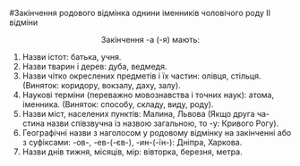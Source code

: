 #Закiнчення родового вiдмiнка однини iменникiв чоловiчого роду II вiдмiни


<span class="p1"><center>Закiнчення -а (-я) мають:</center></span>

<ol>
<li>Назви iстот: батька, учня.</li>
<li> Назви тварин i дерев: дуба, ведмедя.</li>
<li> Назви чiтко окреслених предметiв i їх частин: олiвця, стiльця. (Виняток: коридору, вокзалу, даху, залу).</li>
<li> Науковi термiни (переважно мовознавства i точних наук): атома, iменника. (Виняток: способу, складу, виду, роду).</li>
<li> Назви мiст, населених пунктiв: Малина, Львова (Якщо друга ча- стина назви спiвзвучна iз назвою загальною, то -у: Кривого Рогу).</li>
<li> Географiчнi назви з наголосом у родовому вiдмiнку на закiнченнi або з суфiксами: -ов-, -ев-(-єв-), -ин-(-їн-): Днiпра, Харкова.</li>
<li> Назви днiв тижня, мiсяцiв, мiр: вiвторка, березня, метра.</li>
</ol>